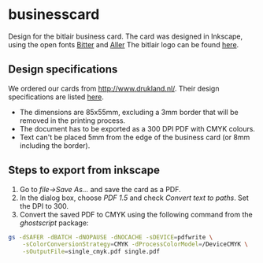 # businesscard
Design for the bitlair business card.
The card was designed in Inkscape, using the open fonts [Bitter](http://www.fontsquirrel.com/fonts/bitter) and [Aller](http://www.fontsquirrel.com/fonts/aller) The bitlair logo can be found [here](https://gist.github.com/801945/b760943bda39c90a82f2ce2a3ba09a345c7ae828).

## Design specifications
We ordered our cards from http://www.drukland.nl/. Their design specifications are listed [here](http://www.drukland.nl/aanleverspecificaties.html). 
- The dimensions are 85x55mm, excluding a 3mm border that will be removed in the printing process.
- The document has to be exported as a 300 DPI PDF with CMYK colours.
- Text can't be placed 5mm from the edge of the business card (or 8mm including the border).

## Steps to export from inkscape
1. Go to *file->Save As...* and save the card as a PDF.
2. In the dialog box, choose *PDF 1.5* and check *Convert text to paths*. Set the DPI to 300.
3. Convert the saved PDF to CMYK using the following command from the *ghostscript* package:
```sh
gs -dSAFER -dBATCH -dNOPAUSE -dNOCACHE -sDEVICE=pdfwrite \
    -sColorConversionStrategy=CMYK -dProcessColorModel=/DeviceCMYK \
    -sOutputFile=single_cmyk.pdf single.pdf
```